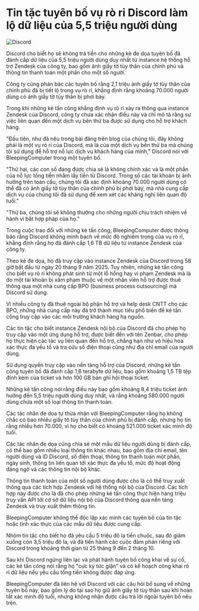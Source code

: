 # Tin tặc tuyên bố vụ rò rỉ Discord làm lộ dữ liệu của 5,5 triệu người dùng

![Discord](https://www.bleepstatic.com/content/hl-images/2021/03/05/discord-header-l.jpg)

Discord cho biết họ sẽ không trả tiền cho những kẻ đe dọa tuyên bố đã đánh cắp dữ liệu của 5,5 triệu người dùng duy nhất từ instance hệ thống hỗ trợ Zendesk của công ty, bao gồm ảnh giấy tờ tùy thân của chính phủ và thông tin thanh toán một phần cho một số người.

Công ty cũng phản bác các tuyên bố rằng 2,1 triệu ảnh giấy tờ tùy thân của chính phủ đã bị tiết lộ trong vụ rò rỉ, khẳng định rằng khoảng 70.000 người dùng có ảnh giấy tờ tùy thân bị phơi bày.

Trong khi những kẻ tấn công khẳng định vụ rò rỉ xảy ra thông qua instance Zendesk của Discord, công ty chưa xác nhận điều này và chỉ mô tả rằng sự việc liên quan đến một dịch vụ bên thứ ba được sử dụng cho hỗ trợ khách hàng.

"Đầu tiên, như đã nêu trong bài đăng trên blog của chúng tôi, đây không phải là một vụ rò rỉ của Discord, mà là của một dịch vụ bên thứ ba mà chúng tôi sử dụng để hỗ trợ nỗ lực dịch vụ khách hàng của mình," Discord nói với BleepingComputer trong một tuyên bố.

"Thứ hai, các con số đang được chia sẻ là không chính xác và là một phần của nỗ lực tống tiền nhằm lấy tiền từ Discord. Trong số các tài khoản bị ảnh hưởng trên toàn cầu, chúng tôi đã xác định khoảng 70.000 người dùng có thể đã có ảnh giấy tờ tùy thân của chính phủ bị phơi bày, mà nhà cung cấp dịch vụ của chúng tôi đã sử dụng để xem xét các kháng nghị liên quan độ tuổi."

"Thứ ba, chúng tôi sẽ không thưởng cho những người chịu trách nhiệm về hành vi bất hợp pháp của họ."

Trong cuộc trao đổi với những kẻ tấn công, BleepingComputer được thông báo rằng Discord không minh bạch về mức độ nghiêm trọng của vụ rò rỉ, khẳng định rằng họ đã đánh cắp 1,6 TB dữ liệu từ instance Zendesk của công ty.

Theo kẻ đe dọa, họ đã truy cập vào instance Zendesk của Discord trong 58 giờ bắt đầu từ ngày 20 tháng 9 năm 2025. Tuy nhiên, những kẻ tấn công cho biết vụ rò rỉ không phát sinh từ một lỗ hổng hay vi phạm Zendesk mà là do một tài khoản bị xâm phạm thuộc về một nhân viên hỗ trợ được thuê thông qua một nhà cung cấp BPO (business process outsourcing) mà Discord sử dụng.

Vì nhiều công ty đã thuê ngoài bộ phận hỗ trợ và help desk CNTT cho các BPO, những nhà cung cấp này đã trở thành mục tiêu phổ biến để kẻ tấn công truy cập vào các môi trường khách hàng hạ nguồn.

Các tin tặc cho biết instance Zendesk nội bộ của Discord đã cho phép họ truy cập vào một ứng dụng hỗ trợ, được biết đến với tên Zenbar, cho phép họ thực hiện các tác vụ liên quan đến hỗ trợ, chẳng hạn như vô hiệu hóa xác thực đa yếu tố và tra cứu số điện thoại cũng như địa chỉ email của người dùng.

Sử dụng quyền truy cập vào nền tảng hỗ trợ của Discord, những kẻ tấn công tuyên bố đã đánh cắp 1,6 terabyte dữ liệu, bao gồm khoảng 1,5 TB tệp đính kèm của ticket và hơn 100 GB bản ghi hội thoại ticket.

Những kẻ tấn công nói rằng điều này bao gồm khoảng 8,4 triệu ticket ảnh hưởng đến 5,5 triệu người dùng duy nhất, và rằng khoảng 580.000 người dùng chứa một số loại thông tin thanh toán.

Các tác nhân đe dọa tự thừa nhận với BleepingComputer rằng họ không chắc có bao nhiêu giấy tờ tùy thân của chính phủ bị đánh cắp, nhưng họ tin rằng nhiều hơn 70.000, vì họ cho biết có khoảng 521.000 ticket xác minh độ tuổi.

Các tác nhân đe dọa cũng chia sẻ một mẫu dữ liệu người dùng bị đánh cắp, có thể bao gồm nhiều loại thông tin khác nhau, bao gồm địa chỉ email, tên người dùng và ID Discord, số điện thoại, thông tin thanh toán một phần, ngày sinh, thông tin liên quan tới xác thực đa yếu tố, mức độ hoạt động đáng ngờ và các thông tin nội bộ khác.

Thông tin thanh toán của một số người dùng được cho là có thể truy xuất thông qua các tích hợp Zendesk với hệ thống nội bộ của Discord. Các tích hợp này được cho là đã cho phép những kẻ tấn công thực hiện hàng triệu truy vấn API tới cơ sở dữ liệu nội bộ của Discord thông qua nền tảng Zendesk và truy xuất thêm thông tin.

BleepingComputer không thể độc lập xác minh các tuyên bố của tin tặc hoặc tính xác thực của các mẫu dữ liệu được cung cấp.

Nhóm tin tặc cho biết họ đã yêu cầu 5 triệu đô la tiền chuộc, sau đó giảm xuống còn 3,5 triệu đô la, và đã tiến hành các cuộc đàm phán riêng với Discord trong khoảng thời gian từ 25 tháng 9 đến 2 tháng 10.

Sau khi Discord ngừng liên lạc và phát hành tuyên bố công khai về sự cố, các kẻ tấn công nói rằng họ "cực kỳ tức giận" và có kế hoạch công khai rò rỉ dữ liệu nếu yêu cầu tống tiền không được đáp ứng.

BleepingComputer đã liên hệ với Discord với các câu hỏi bổ sung về những tuyên bố này, bao gồm lý do tại sao họ giữ ảnh giấy tờ tùy thân sau khi hoàn tất xác minh độ tuổi, nhưng không nhận được câu trả lời ngoài tuyên bố nêu trên.